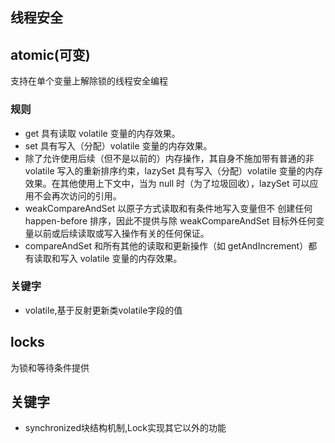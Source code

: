 线程安全
---

## atomic(可变)
支持在单个变量上解除锁的线程安全编程

### 规则
- get 具有读取 volatile 变量的内存效果。 
- set 具有写入（分配）volatile 变量的内存效果。 
- 除了允许使用后续（但不是以前的）内存操作，其自身不施加带有普通的非 volatile 写入的重新排序约束，lazySet 具有写入（分配）volatile 变量的内存效果。在其他使用上下文中，当为 null 时（为了垃圾回收），lazySet 可以应用不会再次访问的引用。 
- weakCompareAndSet 以原子方式读取和有条件地写入变量但不 创建任何 happen-before 排序，因此不提供与除 weakCompareAndSet 目标外任何变量以前或后续读取或写入操作有关的任何保证。 
- compareAndSet 和所有其他的读取和更新操作（如 getAndIncrement）都有读取和写入 volatile 变量的内存效果。 

### 关键字
- volatile,基于反射更新类volatile字段的值

## locks
为锁和等待条件提供

## 关键字
- synchronized块结构机制,Lock实现其它以外的功能 
